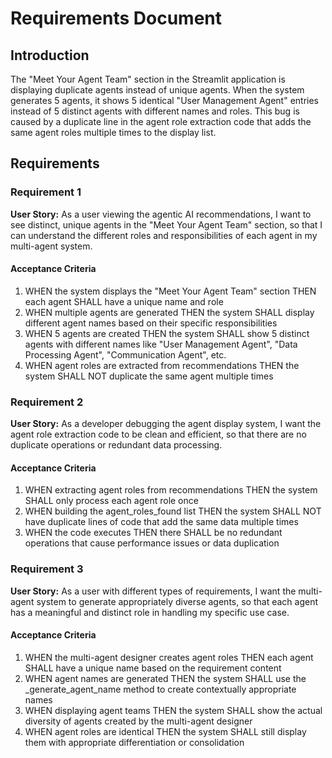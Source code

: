 # Requirements Document

## Introduction

The "Meet Your Agent Team" section in the Streamlit application is displaying duplicate agents instead of unique agents. When the system generates 5 agents, it shows 5 identical "User Management Agent" entries instead of 5 distinct agents with different names and roles. This bug is caused by a duplicate line in the agent role extraction code that adds the same agent roles multiple times to the display list.

## Requirements

### Requirement 1

**User Story:** As a user viewing the agentic AI recommendations, I want to see distinct, unique agents in the "Meet Your Agent Team" section, so that I can understand the different roles and responsibilities of each agent in my multi-agent system.

#### Acceptance Criteria

1. WHEN the system displays the "Meet Your Agent Team" section THEN each agent SHALL have a unique name and role
2. WHEN multiple agents are generated THEN the system SHALL display different agent names based on their specific responsibilities
3. WHEN 5 agents are created THEN the system SHALL show 5 distinct agents with different names like "User Management Agent", "Data Processing Agent", "Communication Agent", etc.
4. WHEN agent roles are extracted from recommendations THEN the system SHALL NOT duplicate the same agent multiple times

### Requirement 2

**User Story:** As a developer debugging the agent display system, I want the agent role extraction code to be clean and efficient, so that there are no duplicate operations or redundant data processing.

#### Acceptance Criteria

1. WHEN extracting agent roles from recommendations THEN the system SHALL only process each agent role once
2. WHEN building the agent_roles_found list THEN the system SHALL NOT have duplicate lines of code that add the same data multiple times
3. WHEN the code executes THEN there SHALL be no redundant operations that cause performance issues or data duplication

### Requirement 3

**User Story:** As a user with different types of requirements, I want the multi-agent system to generate appropriately diverse agents, so that each agent has a meaningful and distinct role in handling my specific use case.

#### Acceptance Criteria

1. WHEN the multi-agent designer creates agent roles THEN each agent SHALL have a unique name based on the requirement content
2. WHEN agent names are generated THEN the system SHALL use the _generate_agent_name method to create contextually appropriate names
3. WHEN displaying agent teams THEN the system SHALL show the actual diversity of agents created by the multi-agent designer
4. WHEN agent roles are identical THEN the system SHALL still display them with appropriate differentiation or consolidation